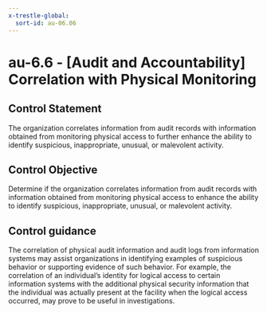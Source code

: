 ```yaml
---
x-trestle-global:
  sort-id: au-06.06
---
```


# au-6.6 - \[Audit and Accountability\] Correlation with Physical Monitoring

## Control Statement

The organization correlates information from audit records with information obtained from monitoring physical access to further enhance the ability to identify suspicious, inappropriate, unusual, or malevolent activity.

## Control Objective

Determine if the organization correlates information from audit records with information obtained from monitoring physical access to enhance the ability to identify suspicious, inappropriate, unusual, or malevolent activity.

## Control guidance

The correlation of physical audit information and audit logs from information systems may assist organizations in identifying examples of suspicious behavior or supporting evidence of such behavior. For example, the correlation of an individual’s identity for logical access to certain information systems with the additional physical security information that the individual was actually present at the facility when the logical access occurred, may prove to be useful in investigations.
